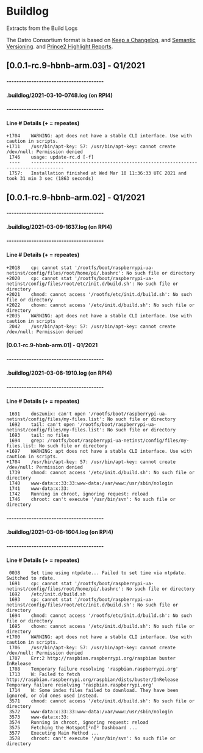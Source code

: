 # Buildlog
Extracts from the Build Logs

The Datro Consortium format is based on [Keep a Changelog](https://keepachangelog.com/en/1.0.0/),
and [Semantic Versioning](https://semver.org/spec/v2.0.0.html).
and [Prince2 Highlight Reports](https://prince2.wiki/management-products/highlight-report/).

## [0.0.1-rc.9-hbnb-arm.03] - Q1/2021
#### ---------------------------------------
#### .buildlog/2021-03-10-0748.log (on RPI4)
#### ---------------------------------------
#### Line  # Details (+ = repeates)
    +1704    WARNING: apt does not have a stable CLI interface. Use with caution in scripts.
    +1711    /usr/bin/apt-key: 57: /usr/bin/apt-key: cannot create /dev/null: Permission denied
     1746    usage: update-rc.d [-f]
     ----    ----------------------------------------------------------------------------------
     1757:   Installation finished at Wed Mar 10 11:36:33 UTC 2021 and took 31 min 3 sec (1863 seconds)


## [0.0.1-rc.9-hbnb-arm.02] - Q1/2021
#### ---------------------------------------
#### .buildlog/2021-03-09-1637.log (on RPI4)
#### ---------------------------------------
#### Line  # Details (+ = repeates)
    +2018    cp: cannot stat '/rootfs/boot/raspberrypi-ua-netinst/config/files/root/home/pi/.bashrc': No such file or directory
    +2020    cp: cannot stat '/rootfs/boot/raspberrypi-ua-netinst/config/files/root/etc/init.d/build.sh': No such file or directory
    +2021    chmod: cannot access '/rootfs/etc/init.d/build.sh': No such file or directory
    +2022    chown: cannot access '/etc/init.d/build.sh': No such file or directory
    +2035    WARNING: apt does not have a stable CLI interface. Use with caution in scripts
     2042    /usr/bin/apt-key: 57: /usr/bin/apt-key: cannot create /dev/null: Permission denied


#### [0.0.1-rc.9-hbnb-arm.01] - Q1/2021
#### ---------------------------------------
#### .buildlog/2021-03-08-1910.log (on RPI4)
#### ---------------------------------------
#### Line  # Details (+ = repeates)
     1691    dos2unix: can't open '/rootfs/boot/raspberrypi-ua-netinst/config/files/my-files.list': No such file or directory
     1692    tail: can't open '/rootfs/boot/raspberrypi-ua-netinst/config/files/my-files.list': No such file or directory
     1693    tail: no files
     1694    grep: /rootfs/boot/raspberrypi-ua-netinst/config/files/my-files.list: No such file or directory
    +1697    WARNING: apt does not have a stable CLI interface. Use with caution in scripts.
    +1704    /usr/bin/apt-key: 57: /usr/bin/apt-key: cannot create /dev/null: Permission denied
     1739    chmod: cannot access '/etc/init.d/build.sh': No such file or directory
     1740    www-data:x:33:33:www-data:/var/www:/usr/sbin/nologin
     1741    www-data:x:33:
     1742    Running in chroot, ignoring request: reload
     1746    chroot: can't execute '/usr/bin/svn': No such file or directory


#### ---------------------------------------
#### .buildlog/2021-03-08-1604.log (on RPI4)
#### ---------------------------------------
#### Line  # Details (+ = repeates)
     0038    Set time using ntpdate... Failed to set time via ntpdate. Switched to rdate.
     1691    cp: cannot stat '/rootfs/boot/raspberrypi-ua-netinst/config/files/root/home/pi/.bashrc': No such file or directory
     1692    /etc/init.d/build.sh
     1693    cp: cannot stat '/rootfs/boot/raspberrypi-ua-netinst/config/files/root/etc/init.d/build.sh': No such file or directory
     1694    chmod: cannot access '/rootfs/etc/init.d/build.sh': No such file or directory
     1695    chown: cannot access '/etc/init.d/build.sh': No such file or directory
    +1700    WARNING: apt does not have a stable CLI interface. Use with caution in scripts.
     1706    /usr/bin/apt-key: 57: /usr/bin/apt-key: cannot create /dev/null: Permission denied
     1707    Err:2 http://raspbian.raspberrypi.org/raspbian buster InRelease
     1708    Temporary failure resolving 'raspbian.raspberrypi.org'
     1713    W: Failed to fetch http://raspbian.raspberrypi.org/raspbian/dists/buster/InRelease  Temporary failure resolving 'raspbian.raspberrypi.org'
     1714    W: Some index files failed to download. They have been ignored, or old ones used instead.
     3571    chmod: cannot access '/etc/init.d/build.sh': No such file or directory
     3572    www-data:x:33:33:www-data:/var/www:/usr/sbin/nologin
     3573    www-data:x:33:
     3574    Running in chroot, ignoring request: reload
     3575    Fetching the HotspotÎ²nÎ² Dashboard ...
     3577    Executing Main Method ...
     3578    chroot: can't execute '/usr/bin/svn': No such file or directory

